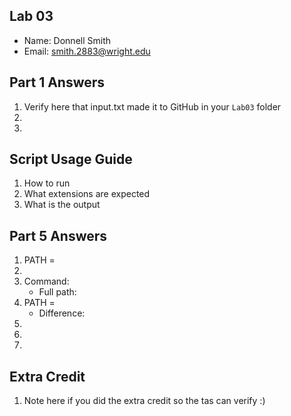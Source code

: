 ## Lab 03

- Name: Donnell Smith
- Email: smith.2883@wright.edu

## Part 1 Answers

1. Verify here that input.txt made it to GitHub in your `Lab03` folder
2. 
3.

## Script Usage Guide

1. How to run
2. What extensions are expected
3. What is the output

## Part 5 Answers

1. PATH =
2.
3. Command:
   - Full path:
4. PATH =
   - Difference:
5.
6.
7.

## Extra Credit

1. Note here if you did the extra credit so the tas can verify :)
